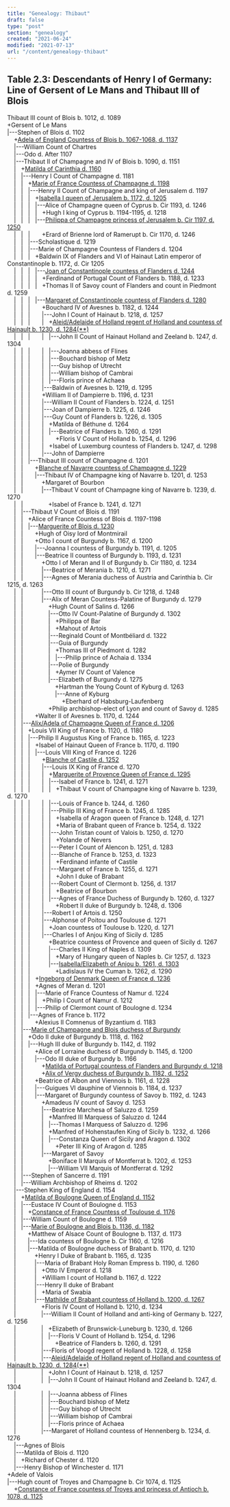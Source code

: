 ```yaml
---
title: "Genealogy: Thibaut"
draft: false
type: "post"
section: "genealogy"
created: "2021-06-24"
modified: "2021-07-13"
url: "/content/genealogy-thibaut"
---
```

<h2>Table 2.3: Descendants of Henry I of Germany: Line of Gersent of Le Mans and Thibaut III of Blois </h2>
<p>Thibaut III count of Blois b. 1012, d. 1089<br>
+Gersent of Le Mans <br>
|---Stephen of Blois d. 1102<br>
&nbsp;&nbsp;&nbsp;&nbsp;+<a name="n21"></a><a href="/woman/21.html">Adela of England Countess of Blois b. 1067-1068, d. 1137</a><br>
&nbsp;&nbsp;&nbsp;&nbsp;|---William Count of Chartres <br>
&nbsp;&nbsp;&nbsp;&nbsp;|---Odo d. After 1107<br>
&nbsp;&nbsp;&nbsp;&nbsp;|---Thibaut II of Champagne and IV of Blois b. 1090, d. 1151<br>
&nbsp;&nbsp;&nbsp;&nbsp;|&nbsp;&nbsp;&nbsp;+<a name="n25196"></a><a href="/woman/25196.html">Matilda of Carinthia d. 1160</a><br>
&nbsp;&nbsp;&nbsp;&nbsp;|&nbsp;&nbsp;&nbsp;|---Henry I Count of Champagne d. 1181<br>
&nbsp;&nbsp;&nbsp;&nbsp;|&nbsp;&nbsp;&nbsp;|&nbsp;&nbsp;&nbsp;+<a name="n25"></a><a href="/woman/25.html">Marie of France Countess of Champagne d. 1198</a><br>
&nbsp;&nbsp;&nbsp;&nbsp;|&nbsp;&nbsp;&nbsp;|&nbsp;&nbsp;&nbsp;|---Henry II Count of Champagne and king of Jerusalem d. 1197<br>
&nbsp;&nbsp;&nbsp;&nbsp;|&nbsp;&nbsp;&nbsp;|&nbsp;&nbsp;&nbsp;|&nbsp;&nbsp;&nbsp;+<a name="n25246"></a><a href="/woman/25246.html">Isabella I queen of Jerusalem b. 1172, d. 1205</a><br>
&nbsp;&nbsp;&nbsp;&nbsp;|&nbsp;&nbsp;&nbsp;|&nbsp;&nbsp;&nbsp;|&nbsp;&nbsp;&nbsp;|---Alice of Champagne queen of Cyprus b. Cir 1193, d. 1246<br>
&nbsp;&nbsp;&nbsp;&nbsp;|&nbsp;&nbsp;&nbsp;|&nbsp;&nbsp;&nbsp;|&nbsp;&nbsp;&nbsp;|&nbsp;&nbsp;&nbsp;+Hugh I king of Cyprus b. 1194-1195, d. 1218<br>
&nbsp;&nbsp;&nbsp;&nbsp;|&nbsp;&nbsp;&nbsp;|&nbsp;&nbsp;&nbsp;|&nbsp;&nbsp;&nbsp;|---<a name="n167"></a><a href="/woman/167.html">Philippa of Champagne princess of Jerusalem b. Cir 1197, d. 1250</a><br>
&nbsp;&nbsp;&nbsp;&nbsp;|&nbsp;&nbsp;&nbsp;|&nbsp;&nbsp;&nbsp;|&nbsp;&nbsp;&nbsp;&nbsp;&nbsp;&nbsp;&nbsp;+Erard of Brienne lord of Ramerupt b. Cir 1170, d. 1246<br>
&nbsp;&nbsp;&nbsp;&nbsp;|&nbsp;&nbsp;&nbsp;|&nbsp;&nbsp;&nbsp;|---Scholastique d. 1219<br>
&nbsp;&nbsp;&nbsp;&nbsp;|&nbsp;&nbsp;&nbsp;|&nbsp;&nbsp;&nbsp;|---Marie of Champagne Countess of Flanders d. 1204<br>
&nbsp;&nbsp;&nbsp;&nbsp;|&nbsp;&nbsp;&nbsp;|&nbsp;&nbsp;&nbsp;|&nbsp;&nbsp;&nbsp;+Baldwin IX of Flanders and VI of Hainaut Latin emperor of Constantinople b. 1172, d. Cir 1205<br>
&nbsp;&nbsp;&nbsp;&nbsp;|&nbsp;&nbsp;&nbsp;|&nbsp;&nbsp;&nbsp;|&nbsp;&nbsp;&nbsp;|---<a name="n21739"></a><a href="/woman/21739.html">Joan of Constantinople countess of Flanders d. 1244</a><br>
&nbsp;&nbsp;&nbsp;&nbsp;|&nbsp;&nbsp;&nbsp;|&nbsp;&nbsp;&nbsp;|&nbsp;&nbsp;&nbsp;|&nbsp;&nbsp;&nbsp;+Ferdinand of Portugal Count of Flanders b. 1188, d. 1233<br>
&nbsp;&nbsp;&nbsp;&nbsp;|&nbsp;&nbsp;&nbsp;|&nbsp;&nbsp;&nbsp;|&nbsp;&nbsp;&nbsp;|&nbsp;&nbsp;&nbsp;+Thomas II of Savoy count of Flanders and count in Piedmont d. 1259<br>
&nbsp;&nbsp;&nbsp;&nbsp;|&nbsp;&nbsp;&nbsp;|&nbsp;&nbsp;&nbsp;|&nbsp;&nbsp;&nbsp;|---<a name="n111"></a><a href="/woman/111.html">Margaret of Constantinople countess of Flanders d. 1280</a><br>
&nbsp;&nbsp;&nbsp;&nbsp;|&nbsp;&nbsp;&nbsp;|&nbsp;&nbsp;&nbsp;|&nbsp;&nbsp;&nbsp;&nbsp;&nbsp;&nbsp;&nbsp;+Bouchard IV of Avesnes b. 1182, d. 1244<br>
&nbsp;&nbsp;&nbsp;&nbsp;|&nbsp;&nbsp;&nbsp;|&nbsp;&nbsp;&nbsp;|&nbsp;&nbsp;&nbsp;&nbsp;&nbsp;&nbsp;&nbsp;|---John I Count of Hainaut b. 1218, d. 1257<br>
&nbsp;&nbsp;&nbsp;&nbsp;|&nbsp;&nbsp;&nbsp;|&nbsp;&nbsp;&nbsp;|&nbsp;&nbsp;&nbsp;&nbsp;&nbsp;&nbsp;&nbsp;|&nbsp;&nbsp;&nbsp;+<a name="n113"></a><a href="/woman/113.html">Aleid/Adelaide of Holland regent of Holland and countess of Hainault b. 1230, d. 1284</a><a href="#n113.2">(**)</a><br>
&nbsp;&nbsp;&nbsp;&nbsp;|&nbsp;&nbsp;&nbsp;|&nbsp;&nbsp;&nbsp;|&nbsp;&nbsp;&nbsp;&nbsp;&nbsp;&nbsp;&nbsp;|&nbsp;&nbsp;&nbsp;|---John II Count of Hainaut Holland and Zeeland b. 1247, d. 1304<br>
&nbsp;&nbsp;&nbsp;&nbsp;|&nbsp;&nbsp;&nbsp;|&nbsp;&nbsp;&nbsp;|&nbsp;&nbsp;&nbsp;&nbsp;&nbsp;&nbsp;&nbsp;|&nbsp;&nbsp;&nbsp;|---Joanna abbess of Flines <br>
&nbsp;&nbsp;&nbsp;&nbsp;|&nbsp;&nbsp;&nbsp;|&nbsp;&nbsp;&nbsp;|&nbsp;&nbsp;&nbsp;&nbsp;&nbsp;&nbsp;&nbsp;|&nbsp;&nbsp;&nbsp;|---Bouchard bishop of Metz <br>
&nbsp;&nbsp;&nbsp;&nbsp;|&nbsp;&nbsp;&nbsp;|&nbsp;&nbsp;&nbsp;|&nbsp;&nbsp;&nbsp;&nbsp;&nbsp;&nbsp;&nbsp;|&nbsp;&nbsp;&nbsp;|---Guy bishop of Utrecht <br>
&nbsp;&nbsp;&nbsp;&nbsp;|&nbsp;&nbsp;&nbsp;|&nbsp;&nbsp;&nbsp;|&nbsp;&nbsp;&nbsp;&nbsp;&nbsp;&nbsp;&nbsp;|&nbsp;&nbsp;&nbsp;|---William bishop of Cambrai <br>
&nbsp;&nbsp;&nbsp;&nbsp;|&nbsp;&nbsp;&nbsp;|&nbsp;&nbsp;&nbsp;|&nbsp;&nbsp;&nbsp;&nbsp;&nbsp;&nbsp;&nbsp;|&nbsp;&nbsp;&nbsp;|---Floris prince of Achaea <br>
&nbsp;&nbsp;&nbsp;&nbsp;|&nbsp;&nbsp;&nbsp;|&nbsp;&nbsp;&nbsp;|&nbsp;&nbsp;&nbsp;&nbsp;&nbsp;&nbsp;&nbsp;|---Baldwin of Avesnes b. 1219, d. 1295<br>
&nbsp;&nbsp;&nbsp;&nbsp;|&nbsp;&nbsp;&nbsp;|&nbsp;&nbsp;&nbsp;|&nbsp;&nbsp;&nbsp;&nbsp;&nbsp;&nbsp;&nbsp;+William II of Dampierre b. 1196, d. 1231<br>
&nbsp;&nbsp;&nbsp;&nbsp;|&nbsp;&nbsp;&nbsp;|&nbsp;&nbsp;&nbsp;|&nbsp;&nbsp;&nbsp;&nbsp;&nbsp;&nbsp;&nbsp;|---William II Count of Flanders b. 1224, d. 1251<br>
&nbsp;&nbsp;&nbsp;&nbsp;|&nbsp;&nbsp;&nbsp;|&nbsp;&nbsp;&nbsp;|&nbsp;&nbsp;&nbsp;&nbsp;&nbsp;&nbsp;&nbsp;|---Joan of Dampierre b. 1225, d. 1246<br>
&nbsp;&nbsp;&nbsp;&nbsp;|&nbsp;&nbsp;&nbsp;|&nbsp;&nbsp;&nbsp;|&nbsp;&nbsp;&nbsp;&nbsp;&nbsp;&nbsp;&nbsp;|---Guy Count of Flanders b. 1226, d. 1305<br>
&nbsp;&nbsp;&nbsp;&nbsp;|&nbsp;&nbsp;&nbsp;|&nbsp;&nbsp;&nbsp;|&nbsp;&nbsp;&nbsp;&nbsp;&nbsp;&nbsp;&nbsp;|&nbsp;&nbsp;&nbsp;+Matilda of Béthune d. 1264<br>
&nbsp;&nbsp;&nbsp;&nbsp;|&nbsp;&nbsp;&nbsp;|&nbsp;&nbsp;&nbsp;|&nbsp;&nbsp;&nbsp;&nbsp;&nbsp;&nbsp;&nbsp;|&nbsp;&nbsp;&nbsp;|---Beatrice of Flanders b. 1260, d. 1291<br>
&nbsp;&nbsp;&nbsp;&nbsp;|&nbsp;&nbsp;&nbsp;|&nbsp;&nbsp;&nbsp;|&nbsp;&nbsp;&nbsp;&nbsp;&nbsp;&nbsp;&nbsp;|&nbsp;&nbsp;&nbsp;&nbsp;&nbsp;&nbsp;&nbsp;+Floris V Count of Holland b. 1254, d. 1296<br>
&nbsp;&nbsp;&nbsp;&nbsp;|&nbsp;&nbsp;&nbsp;|&nbsp;&nbsp;&nbsp;|&nbsp;&nbsp;&nbsp;&nbsp;&nbsp;&nbsp;&nbsp;|&nbsp;&nbsp;&nbsp;+Isabel of Luxemburg countess of Flanders b. 1247, d. 1298<br>
&nbsp;&nbsp;&nbsp;&nbsp;|&nbsp;&nbsp;&nbsp;|&nbsp;&nbsp;&nbsp;|&nbsp;&nbsp;&nbsp;&nbsp;&nbsp;&nbsp;&nbsp;|---John of Dampierre <br>
&nbsp;&nbsp;&nbsp;&nbsp;|&nbsp;&nbsp;&nbsp;|&nbsp;&nbsp;&nbsp;|---Thibaut III count of Champagne d. 1201<br>
&nbsp;&nbsp;&nbsp;&nbsp;|&nbsp;&nbsp;&nbsp;|&nbsp;&nbsp;&nbsp;&nbsp;&nbsp;&nbsp;&nbsp;+<a name="n78"></a><a href="/woman/78.html">Blanche of Navarre countess of Champagne d. 1229</a><br>
&nbsp;&nbsp;&nbsp;&nbsp;|&nbsp;&nbsp;&nbsp;|&nbsp;&nbsp;&nbsp;&nbsp;&nbsp;&nbsp;&nbsp;|---Thibaut IV of Champagne king of Navarre b. 1201, d. 1253<br>
&nbsp;&nbsp;&nbsp;&nbsp;|&nbsp;&nbsp;&nbsp;|&nbsp;&nbsp;&nbsp;&nbsp;&nbsp;&nbsp;&nbsp;&nbsp;&nbsp;&nbsp;&nbsp;+Margaret of Bourbon <br>
&nbsp;&nbsp;&nbsp;&nbsp;|&nbsp;&nbsp;&nbsp;|&nbsp;&nbsp;&nbsp;&nbsp;&nbsp;&nbsp;&nbsp;&nbsp;&nbsp;&nbsp;&nbsp;|---Thibaut V count of Champagne king of Navarre b. 1239, d. 1270<br>
&nbsp;&nbsp;&nbsp;&nbsp;|&nbsp;&nbsp;&nbsp;|&nbsp;&nbsp;&nbsp;&nbsp;&nbsp;&nbsp;&nbsp;&nbsp;&nbsp;&nbsp;&nbsp;&nbsp;&nbsp;&nbsp;&nbsp;+Isabel of France b. 1241, d. 1271<br>
&nbsp;&nbsp;&nbsp;&nbsp;|&nbsp;&nbsp;&nbsp;|---Thibaut V Count of Blois d. 1191<br>
&nbsp;&nbsp;&nbsp;&nbsp;|&nbsp;&nbsp;&nbsp;|&nbsp;&nbsp;&nbsp;+Alice of France Countess of Blois d. 1197-1198<br>
&nbsp;&nbsp;&nbsp;&nbsp;|&nbsp;&nbsp;&nbsp;|&nbsp;&nbsp;&nbsp;|---<a name="n26098"></a><a href="/woman/26098.html">Marguerite of Blois d. 1230</a><br>
&nbsp;&nbsp;&nbsp;&nbsp;|&nbsp;&nbsp;&nbsp;|&nbsp;&nbsp;&nbsp;&nbsp;&nbsp;&nbsp;&nbsp;+Hugh of Oisy lord of Montmirail <br>
&nbsp;&nbsp;&nbsp;&nbsp;|&nbsp;&nbsp;&nbsp;|&nbsp;&nbsp;&nbsp;&nbsp;&nbsp;&nbsp;&nbsp;+Otto I count of Burgundy b. 1167, d. 1200<br>
&nbsp;&nbsp;&nbsp;&nbsp;|&nbsp;&nbsp;&nbsp;|&nbsp;&nbsp;&nbsp;&nbsp;&nbsp;&nbsp;&nbsp;|---Joanna I countess of Burgundy b. 1191, d. 1205<br>
&nbsp;&nbsp;&nbsp;&nbsp;|&nbsp;&nbsp;&nbsp;|&nbsp;&nbsp;&nbsp;&nbsp;&nbsp;&nbsp;&nbsp;|---Beatrice II countess of Burgundy b. 1193, d. 1231<br>
&nbsp;&nbsp;&nbsp;&nbsp;|&nbsp;&nbsp;&nbsp;|&nbsp;&nbsp;&nbsp;&nbsp;&nbsp;&nbsp;&nbsp;&nbsp;&nbsp;&nbsp;&nbsp;+Otto I of Meran and II of Burgundy b. Cir 1180, d. 1234<br>
&nbsp;&nbsp;&nbsp;&nbsp;|&nbsp;&nbsp;&nbsp;|&nbsp;&nbsp;&nbsp;&nbsp;&nbsp;&nbsp;&nbsp;&nbsp;&nbsp;&nbsp;&nbsp;|---Beatrice of Merania b. 1210, d. 1271<br>
&nbsp;&nbsp;&nbsp;&nbsp;|&nbsp;&nbsp;&nbsp;|&nbsp;&nbsp;&nbsp;&nbsp;&nbsp;&nbsp;&nbsp;&nbsp;&nbsp;&nbsp;&nbsp;|---Agnes of Merania duchess of Austria and Carinthia b. Cir 1215, d. 1263<br>
&nbsp;&nbsp;&nbsp;&nbsp;|&nbsp;&nbsp;&nbsp;|&nbsp;&nbsp;&nbsp;&nbsp;&nbsp;&nbsp;&nbsp;&nbsp;&nbsp;&nbsp;&nbsp;|---Otto III count of Burgundy b. Cir 1218, d. 1248<br>
&nbsp;&nbsp;&nbsp;&nbsp;|&nbsp;&nbsp;&nbsp;|&nbsp;&nbsp;&nbsp;&nbsp;&nbsp;&nbsp;&nbsp;&nbsp;&nbsp;&nbsp;&nbsp;|---Alix of Meran Countess-Palatine of Burgundy d. 1279<br>
&nbsp;&nbsp;&nbsp;&nbsp;|&nbsp;&nbsp;&nbsp;|&nbsp;&nbsp;&nbsp;&nbsp;&nbsp;&nbsp;&nbsp;&nbsp;&nbsp;&nbsp;&nbsp;&nbsp;&nbsp;&nbsp;&nbsp;+Hugh Count of Salins d. 1266<br>
&nbsp;&nbsp;&nbsp;&nbsp;|&nbsp;&nbsp;&nbsp;|&nbsp;&nbsp;&nbsp;&nbsp;&nbsp;&nbsp;&nbsp;&nbsp;&nbsp;&nbsp;&nbsp;&nbsp;&nbsp;&nbsp;&nbsp;|---Otto IV Count-Palatine of Burgundy d. 1302<br>
&nbsp;&nbsp;&nbsp;&nbsp;|&nbsp;&nbsp;&nbsp;|&nbsp;&nbsp;&nbsp;&nbsp;&nbsp;&nbsp;&nbsp;&nbsp;&nbsp;&nbsp;&nbsp;&nbsp;&nbsp;&nbsp;&nbsp;|&nbsp;&nbsp;&nbsp;+Philippa of Bar <br>
&nbsp;&nbsp;&nbsp;&nbsp;|&nbsp;&nbsp;&nbsp;|&nbsp;&nbsp;&nbsp;&nbsp;&nbsp;&nbsp;&nbsp;&nbsp;&nbsp;&nbsp;&nbsp;&nbsp;&nbsp;&nbsp;&nbsp;|&nbsp;&nbsp;&nbsp;+Mahout of Artois <br>
&nbsp;&nbsp;&nbsp;&nbsp;|&nbsp;&nbsp;&nbsp;|&nbsp;&nbsp;&nbsp;&nbsp;&nbsp;&nbsp;&nbsp;&nbsp;&nbsp;&nbsp;&nbsp;&nbsp;&nbsp;&nbsp;&nbsp;|---Reginald Count of Montbéliard d. 1322<br>
&nbsp;&nbsp;&nbsp;&nbsp;|&nbsp;&nbsp;&nbsp;|&nbsp;&nbsp;&nbsp;&nbsp;&nbsp;&nbsp;&nbsp;&nbsp;&nbsp;&nbsp;&nbsp;&nbsp;&nbsp;&nbsp;&nbsp;|---Guia of Burgundy <br>
&nbsp;&nbsp;&nbsp;&nbsp;|&nbsp;&nbsp;&nbsp;|&nbsp;&nbsp;&nbsp;&nbsp;&nbsp;&nbsp;&nbsp;&nbsp;&nbsp;&nbsp;&nbsp;&nbsp;&nbsp;&nbsp;&nbsp;|&nbsp;&nbsp;&nbsp;+Thomas III of Piedmont d. 1282<br>
&nbsp;&nbsp;&nbsp;&nbsp;|&nbsp;&nbsp;&nbsp;|&nbsp;&nbsp;&nbsp;&nbsp;&nbsp;&nbsp;&nbsp;&nbsp;&nbsp;&nbsp;&nbsp;&nbsp;&nbsp;&nbsp;&nbsp;|&nbsp;&nbsp;&nbsp;|---Philip prince of Achaia d. 1334<br>
&nbsp;&nbsp;&nbsp;&nbsp;|&nbsp;&nbsp;&nbsp;|&nbsp;&nbsp;&nbsp;&nbsp;&nbsp;&nbsp;&nbsp;&nbsp;&nbsp;&nbsp;&nbsp;&nbsp;&nbsp;&nbsp;&nbsp;|---Polie of Burgundy <br>
&nbsp;&nbsp;&nbsp;&nbsp;|&nbsp;&nbsp;&nbsp;|&nbsp;&nbsp;&nbsp;&nbsp;&nbsp;&nbsp;&nbsp;&nbsp;&nbsp;&nbsp;&nbsp;&nbsp;&nbsp;&nbsp;&nbsp;|&nbsp;&nbsp;&nbsp;+Aymer IV Count of Valence <br>
&nbsp;&nbsp;&nbsp;&nbsp;|&nbsp;&nbsp;&nbsp;|&nbsp;&nbsp;&nbsp;&nbsp;&nbsp;&nbsp;&nbsp;&nbsp;&nbsp;&nbsp;&nbsp;&nbsp;&nbsp;&nbsp;&nbsp;|---Elizabeth of Burgundy d. 1275<br>
&nbsp;&nbsp;&nbsp;&nbsp;|&nbsp;&nbsp;&nbsp;|&nbsp;&nbsp;&nbsp;&nbsp;&nbsp;&nbsp;&nbsp;&nbsp;&nbsp;&nbsp;&nbsp;&nbsp;&nbsp;&nbsp;&nbsp;&nbsp;&nbsp;&nbsp;&nbsp;+Hartman the Young Count of Kyburg d. 1263<br>
&nbsp;&nbsp;&nbsp;&nbsp;|&nbsp;&nbsp;&nbsp;|&nbsp;&nbsp;&nbsp;&nbsp;&nbsp;&nbsp;&nbsp;&nbsp;&nbsp;&nbsp;&nbsp;&nbsp;&nbsp;&nbsp;&nbsp;&nbsp;&nbsp;&nbsp;&nbsp;|---Anne of Kyburg <br>
&nbsp;&nbsp;&nbsp;&nbsp;|&nbsp;&nbsp;&nbsp;|&nbsp;&nbsp;&nbsp;&nbsp;&nbsp;&nbsp;&nbsp;&nbsp;&nbsp;&nbsp;&nbsp;&nbsp;&nbsp;&nbsp;&nbsp;&nbsp;&nbsp;&nbsp;&nbsp;&nbsp;&nbsp;&nbsp;&nbsp;+Eberhard of Habsburg-Laufenberg <br>
&nbsp;&nbsp;&nbsp;&nbsp;|&nbsp;&nbsp;&nbsp;|&nbsp;&nbsp;&nbsp;&nbsp;&nbsp;&nbsp;&nbsp;&nbsp;&nbsp;&nbsp;&nbsp;&nbsp;&nbsp;&nbsp;&nbsp;+Philip archbishop-elect of Lyon and count of Savoy d. 1285<br>
&nbsp;&nbsp;&nbsp;&nbsp;|&nbsp;&nbsp;&nbsp;|&nbsp;&nbsp;&nbsp;&nbsp;&nbsp;&nbsp;&nbsp;+Walter II of Avesnes b. 1170, d. 1244<br>
&nbsp;&nbsp;&nbsp;&nbsp;|&nbsp;&nbsp;&nbsp;|---<a name="n32"></a><a href= "/woman/32.html">Alix/Adela of Champagne Queen of France d. 1206</a><br>
&nbsp;&nbsp;&nbsp;&nbsp;|&nbsp;&nbsp;&nbsp;|&nbsp;&nbsp;&nbsp;+Louis VII King of France b. 1120, d. 1180<br>
&nbsp;&nbsp;&nbsp;&nbsp;|&nbsp;&nbsp;&nbsp;|&nbsp;&nbsp;&nbsp;|---Philip II Augustus King of France b. 1165, d. 1223<br>
&nbsp;&nbsp;&nbsp;&nbsp;|&nbsp;&nbsp;&nbsp;|&nbsp;&nbsp;&nbsp;|&nbsp;&nbsp;&nbsp;+Isabel of Hainaut Queen of France b. 1170, d. 1190<br>
&nbsp;&nbsp;&nbsp;&nbsp;|&nbsp;&nbsp;&nbsp;|&nbsp;&nbsp;&nbsp;|&nbsp;&nbsp;&nbsp;|---Louis VIII King of France d. 1226<br>
&nbsp;&nbsp;&nbsp;&nbsp;|&nbsp;&nbsp;&nbsp;|&nbsp;&nbsp;&nbsp;|&nbsp;&nbsp;&nbsp;&nbsp;&nbsp;&nbsp;&nbsp;+<a name="n77"></a><a href="/woman/77.html">Blanche of Castile d. 1252</a><br>
&nbsp;&nbsp;&nbsp;&nbsp;|&nbsp;&nbsp;&nbsp;|&nbsp;&nbsp;&nbsp;|&nbsp;&nbsp;&nbsp;&nbsp;&nbsp;&nbsp;&nbsp;|---Louis IX King of France d. 1270<br>
&nbsp;&nbsp;&nbsp;&nbsp;|&nbsp;&nbsp;&nbsp;|&nbsp;&nbsp;&nbsp;|&nbsp;&nbsp;&nbsp;&nbsp;&nbsp;&nbsp;&nbsp;|&nbsp;&nbsp;&nbsp;+<a name="n73"></a><a href="/woman/73.html">Marguerite of Provence Queen of France d. 1295</a><br>
&nbsp;&nbsp;&nbsp;&nbsp;|&nbsp;&nbsp;&nbsp;|&nbsp;&nbsp;&nbsp;|&nbsp;&nbsp;&nbsp;&nbsp;&nbsp;&nbsp;&nbsp;|&nbsp;&nbsp;&nbsp;|---Isabel of France b. 1241, d. 1271<br>
&nbsp;&nbsp;&nbsp;&nbsp;|&nbsp;&nbsp;&nbsp;|&nbsp;&nbsp;&nbsp;|&nbsp;&nbsp;&nbsp;&nbsp;&nbsp;&nbsp;&nbsp;|&nbsp;&nbsp;&nbsp;|&nbsp;&nbsp;&nbsp;+Thibaut V count of Champagne king of Navarre b. 1239, d. 1270<br>
&nbsp;&nbsp;&nbsp;&nbsp;|&nbsp;&nbsp;&nbsp;|&nbsp;&nbsp;&nbsp;|&nbsp;&nbsp;&nbsp;&nbsp;&nbsp;&nbsp;&nbsp;|&nbsp;&nbsp;&nbsp;|---Louis of France b. 1244, d. 1260<br>
&nbsp;&nbsp;&nbsp;&nbsp;|&nbsp;&nbsp;&nbsp;|&nbsp;&nbsp;&nbsp;|&nbsp;&nbsp;&nbsp;&nbsp;&nbsp;&nbsp;&nbsp;|&nbsp;&nbsp;&nbsp;|---Philip III King of France b. 1245, d. 1285<br>
&nbsp;&nbsp;&nbsp;&nbsp;|&nbsp;&nbsp;&nbsp;|&nbsp;&nbsp;&nbsp;|&nbsp;&nbsp;&nbsp;&nbsp;&nbsp;&nbsp;&nbsp;|&nbsp;&nbsp;&nbsp;|&nbsp;&nbsp;&nbsp;+Isabella of Aragon queen of France b. 1248, d. 1271<br>
&nbsp;&nbsp;&nbsp;&nbsp;|&nbsp;&nbsp;&nbsp;|&nbsp;&nbsp;&nbsp;|&nbsp;&nbsp;&nbsp;&nbsp;&nbsp;&nbsp;&nbsp;|&nbsp;&nbsp;&nbsp;|&nbsp;&nbsp;&nbsp;+Maria of Brabant queen of France b. 1254, d. 1322<br>
&nbsp;&nbsp;&nbsp;&nbsp;|&nbsp;&nbsp;&nbsp;|&nbsp;&nbsp;&nbsp;|&nbsp;&nbsp;&nbsp;&nbsp;&nbsp;&nbsp;&nbsp;|&nbsp;&nbsp;&nbsp;|---John Tristan count of Valois b. 1250, d. 1270<br>
&nbsp;&nbsp;&nbsp;&nbsp;|&nbsp;&nbsp;&nbsp;|&nbsp;&nbsp;&nbsp;|&nbsp;&nbsp;&nbsp;&nbsp;&nbsp;&nbsp;&nbsp;|&nbsp;&nbsp;&nbsp;|&nbsp;&nbsp;&nbsp;+Yolande of Nevers <br>
&nbsp;&nbsp;&nbsp;&nbsp;|&nbsp;&nbsp;&nbsp;|&nbsp;&nbsp;&nbsp;|&nbsp;&nbsp;&nbsp;&nbsp;&nbsp;&nbsp;&nbsp;|&nbsp;&nbsp;&nbsp;|---Peter I Count of Alencon b. 1251, d. 1283<br>
&nbsp;&nbsp;&nbsp;&nbsp;|&nbsp;&nbsp;&nbsp;|&nbsp;&nbsp;&nbsp;|&nbsp;&nbsp;&nbsp;&nbsp;&nbsp;&nbsp;&nbsp;|&nbsp;&nbsp;&nbsp;|---Blanche of France b. 1253, d. 1323<br>
&nbsp;&nbsp;&nbsp;&nbsp;|&nbsp;&nbsp;&nbsp;|&nbsp;&nbsp;&nbsp;|&nbsp;&nbsp;&nbsp;&nbsp;&nbsp;&nbsp;&nbsp;|&nbsp;&nbsp;&nbsp;|&nbsp;&nbsp;&nbsp;+Ferdinand infante of Castile <br>
&nbsp;&nbsp;&nbsp;&nbsp;|&nbsp;&nbsp;&nbsp;|&nbsp;&nbsp;&nbsp;|&nbsp;&nbsp;&nbsp;&nbsp;&nbsp;&nbsp;&nbsp;|&nbsp;&nbsp;&nbsp;|---Margaret of France b. 1255, d. 1271<br>
&nbsp;&nbsp;&nbsp;&nbsp;|&nbsp;&nbsp;&nbsp;|&nbsp;&nbsp;&nbsp;|&nbsp;&nbsp;&nbsp;&nbsp;&nbsp;&nbsp;&nbsp;|&nbsp;&nbsp;&nbsp;|&nbsp;&nbsp;&nbsp;+John I duke of Brabant <br>
&nbsp;&nbsp;&nbsp;&nbsp;|&nbsp;&nbsp;&nbsp;|&nbsp;&nbsp;&nbsp;|&nbsp;&nbsp;&nbsp;&nbsp;&nbsp;&nbsp;&nbsp;|&nbsp;&nbsp;&nbsp;|---Robert Count of Clermont b. 1256, d. 1317<br>
&nbsp;&nbsp;&nbsp;&nbsp;|&nbsp;&nbsp;&nbsp;|&nbsp;&nbsp;&nbsp;|&nbsp;&nbsp;&nbsp;&nbsp;&nbsp;&nbsp;&nbsp;|&nbsp;&nbsp;&nbsp;|&nbsp;&nbsp;&nbsp;+Beatrice of Bourbon <br>
&nbsp;&nbsp;&nbsp;&nbsp;|&nbsp;&nbsp;&nbsp;|&nbsp;&nbsp;&nbsp;|&nbsp;&nbsp;&nbsp;&nbsp;&nbsp;&nbsp;&nbsp;|&nbsp;&nbsp;&nbsp;|---Agnes of France Duchess of Burgundy b. 1260, d. 1327<br>
&nbsp;&nbsp;&nbsp;&nbsp;|&nbsp;&nbsp;&nbsp;|&nbsp;&nbsp;&nbsp;|&nbsp;&nbsp;&nbsp;&nbsp;&nbsp;&nbsp;&nbsp;|&nbsp;&nbsp;&nbsp;&nbsp;&nbsp;&nbsp;&nbsp;+Robert II duke of Burgundy b. 1248, d. 1306<br>
&nbsp;&nbsp;&nbsp;&nbsp;|&nbsp;&nbsp;&nbsp;|&nbsp;&nbsp;&nbsp;|&nbsp;&nbsp;&nbsp;&nbsp;&nbsp;&nbsp;&nbsp;|---Robert I of Artois d. 1250<br>
&nbsp;&nbsp;&nbsp;&nbsp;|&nbsp;&nbsp;&nbsp;|&nbsp;&nbsp;&nbsp;|&nbsp;&nbsp;&nbsp;&nbsp;&nbsp;&nbsp;&nbsp;|---Alphonse of Poitou and Toulouse d. 1271<br>
&nbsp;&nbsp;&nbsp;&nbsp;|&nbsp;&nbsp;&nbsp;|&nbsp;&nbsp;&nbsp;|&nbsp;&nbsp;&nbsp;&nbsp;&nbsp;&nbsp;&nbsp;|&nbsp;&nbsp;&nbsp;+Joan countess of Toulouse b. 1220, d. 1271<br>
&nbsp;&nbsp;&nbsp;&nbsp;|&nbsp;&nbsp;&nbsp;|&nbsp;&nbsp;&nbsp;|&nbsp;&nbsp;&nbsp;&nbsp;&nbsp;&nbsp;&nbsp;|---Charles I of Anjou King of Sicily d. 1285<br>
&nbsp;&nbsp;&nbsp;&nbsp;|&nbsp;&nbsp;&nbsp;|&nbsp;&nbsp;&nbsp;|&nbsp;&nbsp;&nbsp;&nbsp;&nbsp;&nbsp;&nbsp;&nbsp;&nbsp;&nbsp;&nbsp;+Beatrice countess of Provence and queen of Sicily d. 1267<br>
&nbsp;&nbsp;&nbsp;&nbsp;|&nbsp;&nbsp;&nbsp;|&nbsp;&nbsp;&nbsp;|&nbsp;&nbsp;&nbsp;&nbsp;&nbsp;&nbsp;&nbsp;&nbsp;&nbsp;&nbsp;&nbsp;|---Charles II King of Naples d. 1309<br>
&nbsp;&nbsp;&nbsp;&nbsp;|&nbsp;&nbsp;&nbsp;|&nbsp;&nbsp;&nbsp;|&nbsp;&nbsp;&nbsp;&nbsp;&nbsp;&nbsp;&nbsp;&nbsp;&nbsp;&nbsp;&nbsp;|&nbsp;&nbsp;&nbsp;+Mary of Hungary queen of Naples b. Cir 1257, d. 1323<br>
&nbsp;&nbsp;&nbsp;&nbsp;|&nbsp;&nbsp;&nbsp;|&nbsp;&nbsp;&nbsp;|&nbsp;&nbsp;&nbsp;&nbsp;&nbsp;&nbsp;&nbsp;&nbsp;&nbsp;&nbsp;&nbsp;|---<a name="n26192"></a><a href="/woman/26192.html">Isabella/Elizabeth of Anjou b. 1261, d. 1303</a><br>
&nbsp;&nbsp;&nbsp;&nbsp;|&nbsp;&nbsp;&nbsp;|&nbsp;&nbsp;&nbsp;|&nbsp;&nbsp;&nbsp;&nbsp;&nbsp;&nbsp;&nbsp;&nbsp;&nbsp;&nbsp;&nbsp;&nbsp;&nbsp;&nbsp;&nbsp;+Ladislaus IV the Cuman b. 1262, d. 1290<br>
&nbsp;&nbsp;&nbsp;&nbsp;|&nbsp;&nbsp;&nbsp;|&nbsp;&nbsp;&nbsp;|&nbsp;&nbsp;&nbsp;+<a name="n68"></a><a href="/woman/68.html">Ingeborg of Denmark Queen of France d. 1236</a><br>
&nbsp;&nbsp;&nbsp;&nbsp;|&nbsp;&nbsp;&nbsp;|&nbsp;&nbsp;&nbsp;|&nbsp;&nbsp;&nbsp;+Agnes of Meran d. 1201<br>
&nbsp;&nbsp;&nbsp;&nbsp;|&nbsp;&nbsp;&nbsp;|&nbsp;&nbsp;&nbsp;|&nbsp;&nbsp;&nbsp;|---Marie of France Countess of Namur d. 1224<br>
&nbsp;&nbsp;&nbsp;&nbsp;|&nbsp;&nbsp;&nbsp;|&nbsp;&nbsp;&nbsp;|&nbsp;&nbsp;&nbsp;|&nbsp;&nbsp;&nbsp;+Philip I Count of Namur d. 1212<br>
&nbsp;&nbsp;&nbsp;&nbsp;|&nbsp;&nbsp;&nbsp;|&nbsp;&nbsp;&nbsp;|&nbsp;&nbsp;&nbsp;|---Philip of Clermont count of Boulogne d. 1234<br>
&nbsp;&nbsp;&nbsp;&nbsp;|&nbsp;&nbsp;&nbsp;|&nbsp;&nbsp;&nbsp;|---Agnes of France b. 1172<br>
&nbsp;&nbsp;&nbsp;&nbsp;|&nbsp;&nbsp;&nbsp;|&nbsp;&nbsp;&nbsp;&nbsp;&nbsp;&nbsp;&nbsp;+Alexius II Comnenus of Byzantium d. 1183<br>
&nbsp;&nbsp;&nbsp;&nbsp;|&nbsp;&nbsp;&nbsp;|---<a name="n16"></a><a href="/woman/16.html">Marie of Champagne and Blois duchess of Burgundy</a><br>
&nbsp;&nbsp;&nbsp;&nbsp;|&nbsp;&nbsp;&nbsp;|&nbsp;&nbsp;&nbsp;+Odo II duke of Burgundy b. 1118, d. 1162<br>
&nbsp;&nbsp;&nbsp;&nbsp;|&nbsp;&nbsp;&nbsp;|&nbsp;&nbsp;&nbsp;|---Hugh III duke of Burgundy b. 1142, d. 1192<br>
&nbsp;&nbsp;&nbsp;&nbsp;|&nbsp;&nbsp;&nbsp;|&nbsp;&nbsp;&nbsp;&nbsp;&nbsp;&nbsp;&nbsp;+Alice of Lorraine duchess of Burgundy b. 1145, d. 1200<br>
&nbsp;&nbsp;&nbsp;&nbsp;|&nbsp;&nbsp;&nbsp;|&nbsp;&nbsp;&nbsp;&nbsp;&nbsp;&nbsp;&nbsp;|---Odo III duke of Burgundy b. 1166<br>
&nbsp;&nbsp;&nbsp;&nbsp;|&nbsp;&nbsp;&nbsp;|&nbsp;&nbsp;&nbsp;&nbsp;&nbsp;&nbsp;&nbsp;&nbsp;&nbsp;&nbsp;&nbsp;+<a name="n25280"></a><a href="/woman/25280.html">Matilda of Portugal countess of Flanders and Burgundy d. 1218</a><br>
&nbsp;&nbsp;&nbsp;&nbsp;|&nbsp;&nbsp;&nbsp;|&nbsp;&nbsp;&nbsp;&nbsp;&nbsp;&nbsp;&nbsp;&nbsp;&nbsp;&nbsp;&nbsp;+<a name="n168"></a><a href="/woman/168.html">Alix of Vergy duchess of Burgundy b. 1182, d. 1252</a><br>
&nbsp;&nbsp;&nbsp;&nbsp;|&nbsp;&nbsp;&nbsp;|&nbsp;&nbsp;&nbsp;&nbsp;&nbsp;&nbsp;&nbsp;+Beatrice of Albon and Viennois b. 1161, d. 1228<br>
&nbsp;&nbsp;&nbsp;&nbsp;|&nbsp;&nbsp;&nbsp;|&nbsp;&nbsp;&nbsp;&nbsp;&nbsp;&nbsp;&nbsp;|---Guigues VI dauphine of Viennois b. 1184, d. 1237<br>
&nbsp;&nbsp;&nbsp;&nbsp;|&nbsp;&nbsp;&nbsp;|&nbsp;&nbsp;&nbsp;&nbsp;&nbsp;&nbsp;&nbsp;|---Margaret of Burgundy countess of Savoy b. 1192, d. 1243<br>
&nbsp;&nbsp;&nbsp;&nbsp;|&nbsp;&nbsp;&nbsp;|&nbsp;&nbsp;&nbsp;&nbsp;&nbsp;&nbsp;&nbsp;&nbsp;&nbsp;&nbsp;&nbsp;+Amadeus IV count of Savoy d. 1253<br>
&nbsp;&nbsp;&nbsp;&nbsp;|&nbsp;&nbsp;&nbsp;|&nbsp;&nbsp;&nbsp;&nbsp;&nbsp;&nbsp;&nbsp;&nbsp;&nbsp;&nbsp;&nbsp;|---Beatrice Marchesa of Saluzzo d. 1259<br>
&nbsp;&nbsp;&nbsp;&nbsp;|&nbsp;&nbsp;&nbsp;|&nbsp;&nbsp;&nbsp;&nbsp;&nbsp;&nbsp;&nbsp;&nbsp;&nbsp;&nbsp;&nbsp;|&nbsp;&nbsp;&nbsp;+Manfred III Marquess of Saluzzo d. 1244<br>
&nbsp;&nbsp;&nbsp;&nbsp;|&nbsp;&nbsp;&nbsp;|&nbsp;&nbsp;&nbsp;&nbsp;&nbsp;&nbsp;&nbsp;&nbsp;&nbsp;&nbsp;&nbsp;|&nbsp;&nbsp;&nbsp;|---Thomas I Marquess of Saluzzo d. 1296<br>
&nbsp;&nbsp;&nbsp;&nbsp;|&nbsp;&nbsp;&nbsp;|&nbsp;&nbsp;&nbsp;&nbsp;&nbsp;&nbsp;&nbsp;&nbsp;&nbsp;&nbsp;&nbsp;|&nbsp;&nbsp;&nbsp;+Manfred of Hohenstaufen King of Sicily b. 1232, d. 1266<br>
&nbsp;&nbsp;&nbsp;&nbsp;|&nbsp;&nbsp;&nbsp;|&nbsp;&nbsp;&nbsp;&nbsp;&nbsp;&nbsp;&nbsp;&nbsp;&nbsp;&nbsp;&nbsp;|&nbsp;&nbsp;&nbsp;|---Constanza Queen of Sicily and Aragon d. 1302<br>
&nbsp;&nbsp;&nbsp;&nbsp;|&nbsp;&nbsp;&nbsp;|&nbsp;&nbsp;&nbsp;&nbsp;&nbsp;&nbsp;&nbsp;&nbsp;&nbsp;&nbsp;&nbsp;|&nbsp;&nbsp;&nbsp;&nbsp;&nbsp;&nbsp;&nbsp;+Peter III King of Aragon d. 1285<br>
&nbsp;&nbsp;&nbsp;&nbsp;|&nbsp;&nbsp;&nbsp;|&nbsp;&nbsp;&nbsp;&nbsp;&nbsp;&nbsp;&nbsp;&nbsp;&nbsp;&nbsp;&nbsp;|---Margaret of Savoy <br>
&nbsp;&nbsp;&nbsp;&nbsp;|&nbsp;&nbsp;&nbsp;|&nbsp;&nbsp;&nbsp;&nbsp;&nbsp;&nbsp;&nbsp;&nbsp;&nbsp;&nbsp;&nbsp;&nbsp;&nbsp;&nbsp;&nbsp;+Boniface II Marquis of Montferrat b. 1202, d. 1253<br>
&nbsp;&nbsp;&nbsp;&nbsp;|&nbsp;&nbsp;&nbsp;|&nbsp;&nbsp;&nbsp;&nbsp;&nbsp;&nbsp;&nbsp;&nbsp;&nbsp;&nbsp;&nbsp;&nbsp;&nbsp;&nbsp;&nbsp;|---William VII Marquis of Montferrat d. 1292<br>
&nbsp;&nbsp;&nbsp;&nbsp;|&nbsp;&nbsp;&nbsp;|---Stephen of Sancerre d. 1191<br>
&nbsp;&nbsp;&nbsp;&nbsp;|&nbsp;&nbsp;&nbsp;|---William Archbishop of Rheims d. 1202<br>
&nbsp;&nbsp;&nbsp;&nbsp;|---Stephen King of England d. 1154<br>
&nbsp;&nbsp;&nbsp;&nbsp;|&nbsp;&nbsp;&nbsp;+<a name="n12"></a><a href="/woman/12.html">Matilda of Boulogne Queen of England d. 1152</a><br>
&nbsp;&nbsp;&nbsp;&nbsp;|&nbsp;&nbsp;&nbsp;|---Eustace IV Count of Boulogne d. 1153<br>
&nbsp;&nbsp;&nbsp;&nbsp;|&nbsp;&nbsp;&nbsp;|&nbsp;&nbsp;&nbsp;+<a name="n3"></a><a href="/woman/3.html">Constance of France Countess of Toulouse d. 1176</a><br>
&nbsp;&nbsp;&nbsp;&nbsp;|&nbsp;&nbsp;&nbsp;|---William Count of Boulogne d. 1159<br>
&nbsp;&nbsp;&nbsp;&nbsp;|&nbsp;&nbsp;&nbsp;|---<a name="n15"></a><a href="/woman/15.html">Marie of Boulogne and Blois b. 1136, d. 1182</a><br>
&nbsp;&nbsp;&nbsp;&nbsp;|&nbsp;&nbsp;&nbsp;&nbsp;&nbsp;&nbsp;&nbsp;+Matthew of Alsace Count of Boulogne b. 1137, d. 1173<br>
&nbsp;&nbsp;&nbsp;&nbsp;|&nbsp;&nbsp;&nbsp;&nbsp;&nbsp;&nbsp;&nbsp;|---Ida countess of Boulogne b. Cir 1160, d. 1216<br>
&nbsp;&nbsp;&nbsp;&nbsp;|&nbsp;&nbsp;&nbsp;&nbsp;&nbsp;&nbsp;&nbsp;|---Matilda of Boulogne duchess of Brabant b. 1170, d. 1210<br>
&nbsp;&nbsp;&nbsp;&nbsp;|&nbsp;&nbsp;&nbsp;&nbsp;&nbsp;&nbsp;&nbsp;&nbsp;&nbsp;&nbsp;&nbsp;+Henry I Duke of Brabant b. 1165, d. 1235<br>
&nbsp;&nbsp;&nbsp;&nbsp;|&nbsp;&nbsp;&nbsp;&nbsp;&nbsp;&nbsp;&nbsp;&nbsp;&nbsp;&nbsp;&nbsp;|---Maria of Brabant Holy Roman Empress b. 1190, d. 1260<br>
&nbsp;&nbsp;&nbsp;&nbsp;|&nbsp;&nbsp;&nbsp;&nbsp;&nbsp;&nbsp;&nbsp;&nbsp;&nbsp;&nbsp;&nbsp;|&nbsp;&nbsp;&nbsp;+Otto IV Emperor d. 1218<br>
&nbsp;&nbsp;&nbsp;&nbsp;|&nbsp;&nbsp;&nbsp;&nbsp;&nbsp;&nbsp;&nbsp;&nbsp;&nbsp;&nbsp;&nbsp;|&nbsp;&nbsp;&nbsp;+William I count of Holland b. 1167, d. 1222<br>
&nbsp;&nbsp;&nbsp;&nbsp;|&nbsp;&nbsp;&nbsp;&nbsp;&nbsp;&nbsp;&nbsp;&nbsp;&nbsp;&nbsp;&nbsp;|---Henry II duke of Brabant <br>
&nbsp;&nbsp;&nbsp;&nbsp;|&nbsp;&nbsp;&nbsp;&nbsp;&nbsp;&nbsp;&nbsp;&nbsp;&nbsp;&nbsp;&nbsp;|&nbsp;&nbsp;&nbsp;+Maria of Swabia <br>
&nbsp;&nbsp;&nbsp;&nbsp;|&nbsp;&nbsp;&nbsp;&nbsp;&nbsp;&nbsp;&nbsp;&nbsp;&nbsp;&nbsp;&nbsp;|---<a name="n25398"></a><a href="/woman/25398.html">Mathilde of Brabant countess of Holland b. 1200, d. 1267</a><br>
&nbsp;&nbsp;&nbsp;&nbsp;|&nbsp;&nbsp;&nbsp;&nbsp;&nbsp;&nbsp;&nbsp;&nbsp;&nbsp;&nbsp;&nbsp;&nbsp;&nbsp;&nbsp;&nbsp;+Floris IV Count of Holland b. 1210, d. 1234<br>
&nbsp;&nbsp;&nbsp;&nbsp;|&nbsp;&nbsp;&nbsp;&nbsp;&nbsp;&nbsp;&nbsp;&nbsp;&nbsp;&nbsp;&nbsp;&nbsp;&nbsp;&nbsp;&nbsp;|---William II Count of Holland and anti-king of Germany b. 1227, d. 1256<br>
&nbsp;&nbsp;&nbsp;&nbsp;|&nbsp;&nbsp;&nbsp;&nbsp;&nbsp;&nbsp;&nbsp;&nbsp;&nbsp;&nbsp;&nbsp;&nbsp;&nbsp;&nbsp;&nbsp;|&nbsp;&nbsp;&nbsp;+Elizabeth of Brunswick-Luneburg b. 1230, d. 1266<br>
&nbsp;&nbsp;&nbsp;&nbsp;|&nbsp;&nbsp;&nbsp;&nbsp;&nbsp;&nbsp;&nbsp;&nbsp;&nbsp;&nbsp;&nbsp;&nbsp;&nbsp;&nbsp;&nbsp;|&nbsp;&nbsp;&nbsp;|---Floris V Count of Holland b. 1254, d. 1296<br>
&nbsp;&nbsp;&nbsp;&nbsp;|&nbsp;&nbsp;&nbsp;&nbsp;&nbsp;&nbsp;&nbsp;&nbsp;&nbsp;&nbsp;&nbsp;&nbsp;&nbsp;&nbsp;&nbsp;|&nbsp;&nbsp;&nbsp;&nbsp;&nbsp;&nbsp;&nbsp;+Beatrice of Flanders b. 1260, d. 1291<br>
&nbsp;&nbsp;&nbsp;&nbsp;|&nbsp;&nbsp;&nbsp;&nbsp;&nbsp;&nbsp;&nbsp;&nbsp;&nbsp;&nbsp;&nbsp;&nbsp;&nbsp;&nbsp;&nbsp;|---Floris of Voogd regent of Holland b. 1228, d. 1258<br>
&nbsp;&nbsp;&nbsp;&nbsp;|&nbsp;&nbsp;&nbsp;&nbsp;&nbsp;&nbsp;&nbsp;&nbsp;&nbsp;&nbsp;&nbsp;&nbsp;&nbsp;&nbsp;&nbsp;|---<a name="n113.2"></a><a href="/woman/113.html">Aleid/Adelaide of Holland regent of Holland and countess of Hainault b. 1230, d. 1284</a><a href="#n113">(**)</a><br>
&nbsp;&nbsp;&nbsp;&nbsp;|&nbsp;&nbsp;&nbsp;&nbsp;&nbsp;&nbsp;&nbsp;&nbsp;&nbsp;&nbsp;&nbsp;&nbsp;&nbsp;&nbsp;&nbsp;|&nbsp;&nbsp;&nbsp;+John I Count of Hainaut b. 1218, d. 1257<br>
&nbsp;&nbsp;&nbsp;&nbsp;|&nbsp;&nbsp;&nbsp;&nbsp;&nbsp;&nbsp;&nbsp;&nbsp;&nbsp;&nbsp;&nbsp;&nbsp;&nbsp;&nbsp;&nbsp;|&nbsp;&nbsp;&nbsp;|---John II Count of Hainaut Holland and Zeeland b. 1247, d. 1304<br>
&nbsp;&nbsp;&nbsp;&nbsp;|&nbsp;&nbsp;&nbsp;&nbsp;&nbsp;&nbsp;&nbsp;&nbsp;&nbsp;&nbsp;&nbsp;&nbsp;&nbsp;&nbsp;&nbsp;|&nbsp;&nbsp;&nbsp;|---Joanna abbess of Flines <br>
&nbsp;&nbsp;&nbsp;&nbsp;|&nbsp;&nbsp;&nbsp;&nbsp;&nbsp;&nbsp;&nbsp;&nbsp;&nbsp;&nbsp;&nbsp;&nbsp;&nbsp;&nbsp;&nbsp;|&nbsp;&nbsp;&nbsp;|---Bouchard bishop of Metz <br>
&nbsp;&nbsp;&nbsp;&nbsp;|&nbsp;&nbsp;&nbsp;&nbsp;&nbsp;&nbsp;&nbsp;&nbsp;&nbsp;&nbsp;&nbsp;&nbsp;&nbsp;&nbsp;&nbsp;|&nbsp;&nbsp;&nbsp;|---Guy bishop of Utrecht <br>
&nbsp;&nbsp;&nbsp;&nbsp;|&nbsp;&nbsp;&nbsp;&nbsp;&nbsp;&nbsp;&nbsp;&nbsp;&nbsp;&nbsp;&nbsp;&nbsp;&nbsp;&nbsp;&nbsp;|&nbsp;&nbsp;&nbsp;|---William bishop of Cambrai <br>
&nbsp;&nbsp;&nbsp;&nbsp;|&nbsp;&nbsp;&nbsp;&nbsp;&nbsp;&nbsp;&nbsp;&nbsp;&nbsp;&nbsp;&nbsp;&nbsp;&nbsp;&nbsp;&nbsp;|&nbsp;&nbsp;&nbsp;|---Floris prince of Achaea <br>
&nbsp;&nbsp;&nbsp;&nbsp;|&nbsp;&nbsp;&nbsp;&nbsp;&nbsp;&nbsp;&nbsp;&nbsp;&nbsp;&nbsp;&nbsp;&nbsp;&nbsp;&nbsp;&nbsp;|---Margaret of Holland countess of Hennenberg b. 1234, d. 1276<br>
&nbsp;&nbsp;&nbsp;&nbsp;|---Agnes of Blois <br>
&nbsp;&nbsp;&nbsp;&nbsp;|---Matilda of Blois d. 1120<br>
&nbsp;&nbsp;&nbsp;&nbsp;|&nbsp;&nbsp;&nbsp;+Richard of Chester d. 1120<br>
&nbsp;&nbsp;&nbsp;&nbsp;|---Henry Bishop of Winchester d. 1171<br>
+Adele of Valois <br>
|---Hugh count of Troyes and Champagne b. Cir 1074, d. 1125<br>
&nbsp;&nbsp;&nbsp;&nbsp;+<a name="n82"></a><a href="/woman/82.html">Constance of France countess of Troyes and princess of Antioch b. 1078, d. 1125</a><br>
</p>
